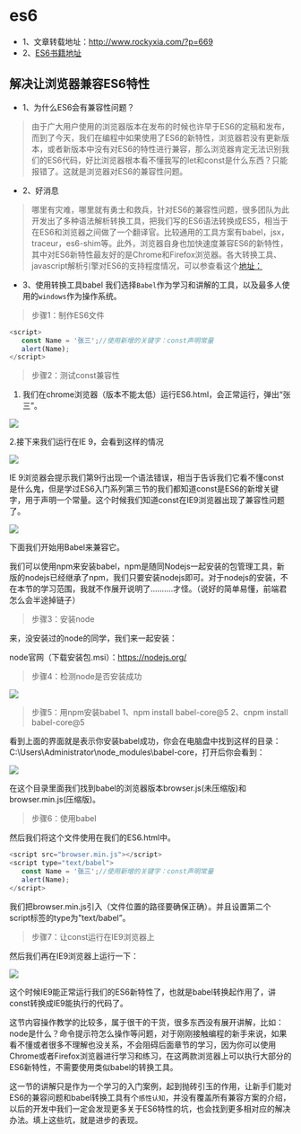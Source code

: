 # es6
- 1、文章转载地址：http://www.rockyxia.com/?p=669
- 2、[ES6书籍地址](http://es6.ruanyifeng.com/#docs/intro)


## 解决让浏览器兼容ES6特性
* 1、为什么ES6会有兼容性问题？
> 由于广大用户使用的浏览器版本在发布的时候也许早于ES6的定稿和发布，而到了今天，我们在编程中如果使用了ES6的新特性，浏览器若没有更新版本，或者新版本中没有对ES6的特性进行兼容，那么浏览器肯定无法识别我们的ES6代码，好比浏览器根本看不懂我写的let和const是什么东西？只能报错了。这就是浏览器对ES6的兼容性问题。


* 2、好消息
> 哪里有灾难，哪里就有勇士和救兵，针对ES6的兼容性问题，很多团队为此开发出了多种语法解析转换工具，把我们写的ES6语法转换成ES5，相当于在ES6和浏览器之间做了一个翻译官。比较通用的工具方案有babel，jsx，traceur，es6-shim等。此外，浏览器自身也加快速度兼容ES6的新特性，其中对ES6新特性最友好的是Chrome和Firefox浏览器。各大转换工具、javascript解析引擎对ES6的支持程度情况，可以参查看这个[地址：](http://kangax.github.io/compat-table/es6/)

* 3、使用转换工具babel 我们选择`Babel`作为学习和讲解的工具，以及最多人使用的`windows`作为操作系统。
> 步骤1：制作ES6文件
```JavaScript
<script>
   const Name = '张三';//使用新增的关键字：const声明常量
   alert(Name);
</script>
```
> 步骤2：测试const兼容性
1. 我们在chrome浏览器（版本不能太低）运行ES6.html，会正常运行，弹出“张三”。

<img src="/image/20160704001.png"></img>

2.接下来我们运行在IE 9，会看到这样的情况

<img src="/image/20160704-002.png"></img>

IE 9浏览器会提示我们第9行出现一个语法错误，相当于告诉我们它看不懂const是什么鬼，但是学过ES6入门系列第三节的我们都知道const是ES6的新增关键字，用于声明一个常量。这个时候我们知道const在IE9浏览器出现了兼容性问题了。

<img src="/image/20160704-003.jpg"></img>

下面我们开始用Babel来兼容它。

我们可以使用npm来安装babel，npm是随同Nodejs一起安装的包管理工具，新版的nodejs已经继承了npm，我们只要安装nodejs即可。对于nodejs的安装，不在本节的学习范围，我就不作展开说明了……….才怪。（说好的简单易懂，前端君怎么会半途掉链子）


> 步骤3：安装node

来，没安装过的node的同学，我们来一起安装：

node官网（下载安装包.msi）：https://nodejs.org/

> 步骤4：检测node是否安装成功

<img src="/image/20160704-005.png"></img>

> 步骤5：用npm安装babel
1、npm install babel-core@5
2、cnpm install babel-core@5

看到上面的界面就是表示你安装babel成功，你会在电脑盘中找到这样的目录：C:\Users\Administrator\node_modules\babel-core，打开后你会看到：

<img src="/image/20160704-007.png"></img>

在这个目录里面我们找到babel的浏览器版本browser.js(未压缩版)和browser.min.js(压缩版)。

> 步骤6：使用babel

然后我们将这个文件使用在我们的ES6.html中。

```JavaScript
<script src="browser.min.js"></script>
<script type="text/babel">
   const Name = '张三';//使用新增的关键字：const声明常量
   alert(Name);
</script>
```
我们把browser.min.js引入（文件位置的路径要确保正确）。并且设置第二个script标签的type为”text/babel”。

> 步骤7：让const运行在IE9浏览器上

然后我们再在IE9浏览器上运行一下：

<img src="/image/20160704-008.png"></img>

这个时候IE9能正常运行我们的ES6新特性了，也就是babel转换起作用了，讲const转换成IE9能执行的代码了。

这节内容操作教学的比较多，属于很干的干货，很多东西没有展开讲解，比如：node是什么？命令提示符怎么操作等问题，对于刚刚接触编程的新手来说，如果看不懂或者很多不理解也没关系，不会阻碍后面章节的学习，因为你可以使用Chrome或者Firefox浏览器进行学习和练习，在这两款浏览器上可以执行大部分的ES6新特性，不需要使用类似babel的转换工具。

这一节的讲解只是作为一个学习的入门案例，起到抛砖引玉的作用，让新手们能对ES6的兼容问题和babel转换工具有个`感性认知`，并没有覆盖所有兼容方案的介绍，以后的开发中我们一定会发现更多关于ES6特性的坑，也会找到更多相对应的解决办法。填上这些坑，就是进步的表现。
